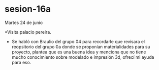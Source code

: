 # sesion-16a
Martes 24 de junio

*Visita palacio pereira.

* Se habló con Braulio del grupo 04 para recordarle que revisara el reopsitorio del grupo 0a donde se proponían materialidades para su proyecto, plantea que es una buena idea y menciona que no tiene mucho conocimiento sobre modelado e impresión 3d, ofrecí mi ayuda para eso.
